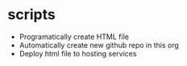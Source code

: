 # scripts

* Programatically create HTML file
* Automatically create new github repo in this org
* Deploy html file to hosting services
